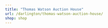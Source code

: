 ```yaml
---
title: "Thomas Watson Auction House"
url: /darlington/thomas-watson-auction-house/
shop: shop
---
```

